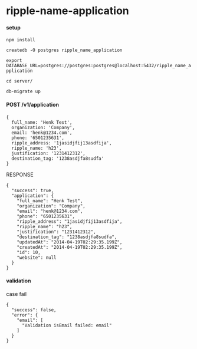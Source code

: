 ripple-name-application
=======================

#### setup

`npm install`

`createdb -O postgres ripple_name_application`

`export DATABASE_URL=postgres://postgres:postgres@localhost:5432/ripple_name_application`

`cd server/`

`db-migrate up`

#### POST /v1/application
```
{
  full_name: 'Henk Test',
  organization: 'Company',
  email: 'henk@1234.com',
  phone: '6501235631',
  ripple_address: '1jasidjfij13asdfija',
  ripple_name: 'h23',
  justification: '1231412312',
  destination_tag: '1238asdjfa8sudfa'
}
```

RESPONSE

```
{
  "success": true,
  "application": {
    "full_name": "Henk Test",
    "organization": "Company",
    "email": "henk@1234.com",
    "phone": "6501235631",
    "ripple_address": "1jasidjfij13asdfija",
    "ripple_name": "h23",
    "justification": "1231412312",
    "destination_tag": "1238asdjfa8sudfa",
    "updatedAt": "2014-04-19T02:29:35.199Z",
    "createdAt": "2014-04-19T02:29:35.199Z",
    "id": 10,
    "website": null
  }
}
```

#### validation

case fail
```
{
  "success": false,
  "error": {
    "email": [
      "Validation isEmail failed: email"
    ]
  }
}
```